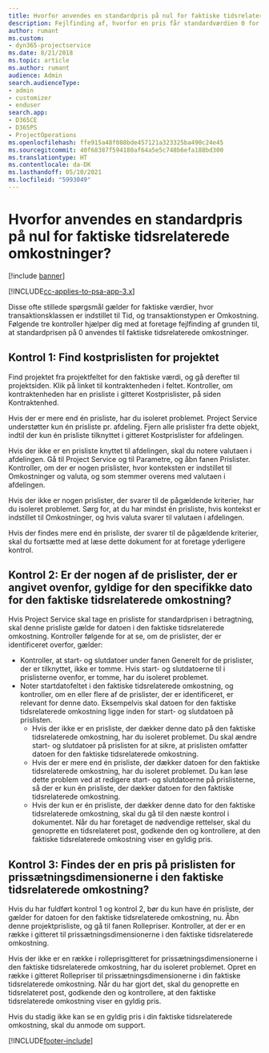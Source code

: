 ```yaml
---
title: Hvorfor anvendes en standardpris på nul for faktiske tidsrelaterede omkostninger?
description: Fejlfinding af, hvorfor en pris får standardværdien 0 for faktiske tidsrelaterede omkostninger.
author: rumant
ms.custom:
- dyn365-projectservice
ms.date: 8/21/2018
ms.topic: article
ms.author: rumant
audience: Admin
search.audienceType:
- admin
- customizer
- enduser
search.app:
- D365CE
- D365PS
- ProjectOperations
ms.openlocfilehash: ffe915a48f088bde457121a323325ba490c24e45
ms.sourcegitcommit: 40f68387f594180af64a5e5c748b6efa188bd300
ms.translationtype: HT
ms.contentlocale: da-DK
ms.lasthandoff: 05/10/2021
ms.locfileid: "5993049"
---
```

# <a name="why-is-the-price-defaulting-to-zero-on-time-cost-actuals"></a>Hvorfor anvendes en standardpris på nul for faktiske tidsrelaterede omkostninger?

[!include [banner](../includes/psa-now-project-operations.md)]

[!INCLUDE[cc-applies-to-psa-app-3.x](../includes/cc-applies-to-psa-app-3x.md)]

Disse ofte stillede spørgsmål gælder for faktiske værdier, hvor transaktionsklassen er indstillet til Tid, og transaktionstypen er Omkostning. Følgende tre kontroller hjælper dig med at foretage fejlfinding af grunden til, at standardprisen på 0 anvendes til faktiske tidsrelaterede omkostninger.
 
## <a name="check-1-identify-the-cost-price-list-for-the-project"></a>Kontrol 1: Find kostprislisten for projektet

Find projektet fra projektfeltet for den faktiske værdi, og gå derefter til projektsiden. Klik på linket til kontraktenheden i feltet. Kontroller, om kontraktenheden har en prisliste i gitteret Kostprislister, på siden Kontraktenhed.

Hvis der er mere end én prisliste, har du isoleret problemet. Project Service understøtter kun én prisliste pr. afdeling. Fjern alle prislister fra dette objekt, indtil der kun én prisliste tilknyttet i gitteret Kostprislister for afdelingen.

Hvis der ikke er en prisliste knyttet til afdelingen, skal du notere valutaen i afdelingen. Gå til Project Service og til Parametre, og åbn fanen Prislister. Kontroller, om der er nogen prislister, hvor konteksten er indstillet til Omkostninger og valuta, og som stemmer overens med valutaen i afdelingen.
 
Hvis der ikke er nogen prislister, der svarer til de pågældende kriterier, har du isoleret problemet. Sørg for, at du har mindst én prisliste, hvis kontekst er indstillet til Omkostninger, og hvis valuta svarer til valutaen i afdelingen.

Hvis der findes mere end én prisliste, der svarer til de pågældende kriterier, skal du fortsætte med at læse dette dokument for at foretage yderligere kontrol.

## <a name="check-2-are-any-of-the-price-lists-identified-above-valid-for-the-specific-date-of-the-time-cost-actual"></a>Kontrol 2: Er der nogen af de prislister, der er angivet ovenfor, gyldige for den specifikke dato for den faktiske tidsrelaterede omkostning?

Hvis Project Service skal tage en prisliste for standardprisen i betragtning, skal denne prisliste gælde for datoen i den faktiske tidsrelaterede omkostning. Kontroller følgende for at se, om de prislister, der er identificeret overfor, gælder:

- Kontroller, at start- og slutdatoer under fanen Generelt for de prislister, der er tilknyttet, ikke er tomme. Hvis start- og slutdatoerne til i prislisterne ovenfor, er tomme, har du isoleret problemet. 
- Noter startdatofeltet i den faktiske tidsrelaterede omkostning, og kontroller, om en eller flere af de prislister, der er identificeret, er relevant for denne dato. Eksempelvis skal datoen for den faktiske tidsrelaterede omkostning ligge inden for start- og slutdatoen på prislisten. 
    - Hvis der ikke er en prisliste, der dækker denne dato på den faktiske tidsrelaterede omkostning, har du isoleret problemet. Du skal ændre start- og slutdatoer på prislisten for at sikre, at prislisten omfatter datoen for den faktiske tidsrelaterede omkostning. 
    - Hvis der er mere end én prisliste, der dækker datoen for den faktiske tidsrelaterede omkostning, har du isoleret problemet. Du kan løse dette problem ved at redigere start- og slutdatoerne på prislisterne, så der er kun én prisliste, der dækker datoen for den faktiske tidsrelaterede omkostning. 
    - Hvis der kun er én prisliste, der dækker denne dato for den faktiske tidsrelaterede omkostning, skal du gå til den næste kontrol i dokumentet.
Når du har foretaget de nødvendige rettelser, skal du genoprette en tidsrelateret post, godkende den og kontrollere, at den faktiske tidsrelaterede omkostning viser en gyldig pris.

## <a name="check-3-is-there-a-price-in-the-price-list-for-the-pricing-dimensions-on-the-time-cost-actual"></a>Kontrol 3: Findes der en pris på prislisten for prissætningsdimensionerne i den faktiske tidsrelaterede omkostning?

Hvis du har fuldført kontrol 1 og kontrol 2, bør du kun have én prisliste, der gælder for datoen for den faktiske tidsrelaterede omkostning, nu. Åbn denne projektprisliste, og gå til fanen Rollepriser. Kontroller, at der er en række i gitteret til prissætningsdimensionerne i den faktiske tidsrelaterede omkostning.

Hvis der ikke er en række i rolleprisgitteret for prissætningsdimensionerne i den faktiske tidsrelaterede omkostning, har du isoleret problemet. Opret en række i gitteret Rollepriser til prissætningsdimensionerne i din faktiske tidsrelaterede omkostning. Når du har gjort det, skal du genoprette en tidsrelateret post, godkende den og kontrollere, at den faktiske tidsrelaterede omkostning viser en gyldig pris.
 
Hvis du stadig ikke kan se en gyldig pris i din faktiske tidsrelaterede omkostning, skal du anmode om support.





[!INCLUDE[footer-include](../includes/footer-banner.md)]